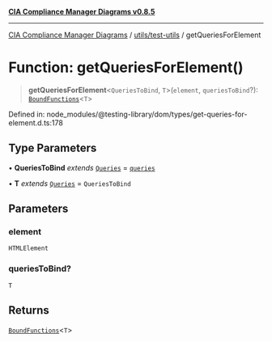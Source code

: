 [**CIA Compliance Manager Diagrams v0.8.5**](../../../README.md)

***

[CIA Compliance Manager Diagrams](../../../modules.md) / [utils/test-utils](../README.md) / getQueriesForElement

# Function: getQueriesForElement()

> **getQueriesForElement**\<`QueriesToBind`, `T`\>(`element`, `queriesToBind`?): [`BoundFunctions`](../type-aliases/BoundFunctions.md)\<`T`\>

Defined in: node\_modules/@testing-library/dom/types/get-queries-for-element.d.ts:178

## Type Parameters

• **QueriesToBind** *extends* [`Queries`](../interfaces/Queries.md) = [`queries`](../namespaces/queries/README.md)

• **T** *extends* [`Queries`](../interfaces/Queries.md) = `QueriesToBind`

## Parameters

### element

`HTMLElement`

### queriesToBind?

`T`

## Returns

[`BoundFunctions`](../type-aliases/BoundFunctions.md)\<`T`\>
